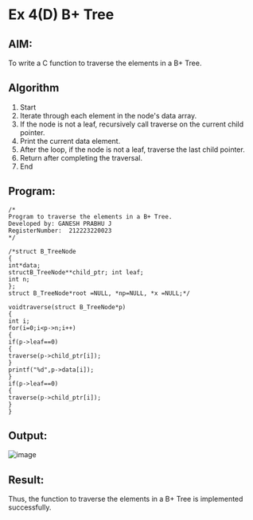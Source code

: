 # Ex 4(D) B+ Tree

## AIM:
To write a C function to traverse the elements in a B+ Tree.

## Algorithm
1.	Start
2.	Iterate through each element in the node's data array.
3.	If the node is not a leaf, recursively call traverse on the current child pointer.
4.	Print the current data element.
5.	After the loop, if the node is not a leaf, traverse the last child pointer.
6.	Return after completing the traversal.
7.	End
   

## Program:
```
/*
Program to traverse the elements in a B+ Tree.
Developed by: GANESH PRABHU J
RegisterNumber:  212223220023
*/

/*struct B_TreeNode
{
int*data;
structB_TreeNode**child_ptr; int leaf;
int n;
};
struct B_TreeNode*root =NULL, *np=NULL, *x =NULL;*/

voidtraverse(struct B_TreeNode*p)
{
int i;
for(i=0;i<p->n;i++)
{
if(p->leaf==0)
{
traverse(p->child_ptr[i]);
}
printf("%d",p->data[i]);
}
if(p->leaf==0)
{
traverse(p->child_ptr[i]);
}
}

```

## Output:

![image](https://github.com/user-attachments/assets/c9ba19b9-6dcb-4dc9-878e-b6d4ecfb933b)


## Result:
Thus, the function to traverse the elements in a B+ Tree is implemented successfully.
